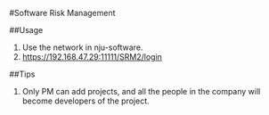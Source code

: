 #Software Risk Management

##Usage
1. Use the network in nju-software.
2. https://192.168.47.29:11111/SRM2/login

##Tips
1. Only PM can add projects, and all the people in the company will become developers of the project.
